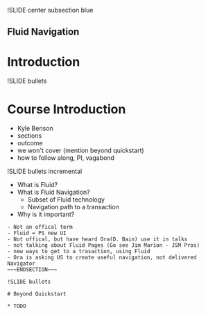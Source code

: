 !SLIDE center subsection blue

## Fluid Navigation
# Introduction

!SLIDE bullets

# Course Introduction

* Kyle Benson
* sections
* outcome
* we won't cover (mention beyond quickstart)
* how to follow along, PI, vagabond

!SLIDE bullets incremental

* What is Fluid?
* What is Fluid Navigation?    
    * Subset of Fluid technology
    * Navigation path to a transaction
* Why is it important?
~~~SECTION:notes~~~
- Not an offical term
- Fluid = PS new UI
- Not offical, but have heard Ora(D. Bain) use it in talks
- not talking about Fluid Pages (Go see Jim Marion - JSM Pros)
- new ways to get to a trasaction, using Fluid
- Ora is asking US to create useful navigation, not delivered Navigator
~~~ENDSECTION~~~

!SLIDE bullets

# Beyond Quickstart

* TODO
